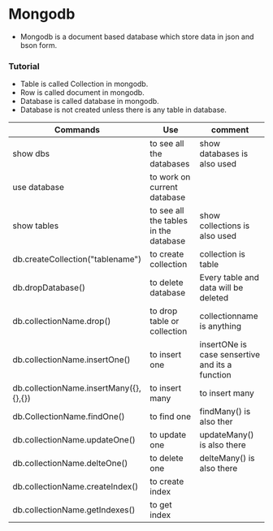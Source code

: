 # Mongodb
* Mongodb is a document based database which store data in json and bson form.

### Tutorial 
* Table is called Collection in mongodb.
* Row is called document in mongodb.
* Database is called database in mongodb.
* Database is not created unless there is any table in database.


| Commands | Use | comment |
|-|-|-|
| show dbs | to see all the databases | show databases is also used|
| use database | to work on current database | |
| show tables | to see all the tables in the database | show collections is also used  | 
| db.createCollection("tablename")| to create collection | collection is table |
| db.dropDatabase() | to delete database | Every table and data will be deleted | 
| db.collectionName.drop() | to drop table or collection | collectionname is anything |
| db.collectionName.insertOne() | to insert one | insertONe is case sensertive and its a function |
| db.collectionName.insertMany({},{},{}) | to insert many | to insert many | 
| db.CollectionName.findOne() | to find one | findMany() is also ther |
| db.collectionName.updateOne() | to update one | updateMany() is also there | 
| db.collectionName.delteOne() | to delete one | delteMany() is also there |
| db.collectionName.createIndex() | to create index | |
|db.collectionName.getIndexes() | to get index | | 



